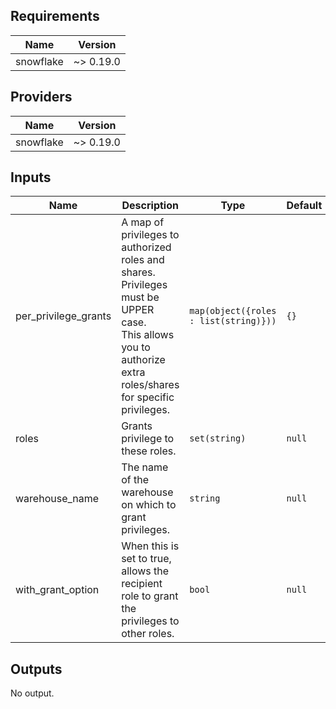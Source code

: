 <!-- START -->
## Requirements

| Name | Version |
|------|---------|
| snowflake | ~> 0.19.0 |

## Providers

| Name | Version |
|------|---------|
| snowflake | ~> 0.19.0 |

## Inputs

| Name | Description | Type | Default | Required |
|------|-------------|------|---------|:--------:|
| per\_privilege\_grants | A map of privileges to authorized roles and shares. Privileges must be UPPER case.<br>  This allows you to authorize extra roles/shares for specific privileges. | `map(object({roles : list(string)}))` | `{}` | no |
| roles | Grants privilege to these roles. | `set(string)` | `null` | no |
| warehouse\_name | The name of the warehouse on which to grant privileges. | `string` | `null` | no |
| with\_grant\_option | When this is set to true, allows the recipient role to grant the privileges to other roles. | `bool` | `null` | no |

## Outputs

No output.

<!-- END -->
